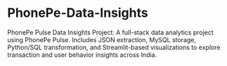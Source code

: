 # PhonePe-Data-Insights
PhonePe Pulse Data Insights Project: A full-stack data analytics project using PhonePe Pulse. Includes JSON extraction, MySQL storage, Python/SQL transformation, and Streamlit-based visualizations to explore transaction and user behavior insights across India.
